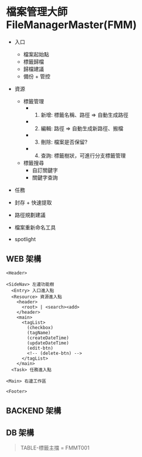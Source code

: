 # 檔案管理大師 FileManagerMaster(FMM)

- 入口
  - 檔案起始點
  - 標籤歸檔
  - 歸檔建議
  - 備份 + 管控
- 資源

  - 標籤管理
    - 1. 新增: 標籤名稱、路徑 => 自動生成路徑
    - 2. 編輯: 路徑 => 自動生成新路徑、搬檔
    - 3. 刪除: 檔案是否保留?
    - 4. 查詢: 標籤樹狀，可進行分支標籤管理
  - 標籤搜尋
    - 自訂關鍵字
    - 關鍵字查詢

- 任務
- 封存 + 快速提取
- 路徑規劃建議
- 檔案重新命名工具
- spotlight

## WEB 架構

```
<Header>

<SideNav> 左邊功能樹
  <Entry> 入口進入點
  <Resource> 資源進入點
    <header>
      <root> | <search><add>
    </header>
    <main>
      <tagList>
        (checkbox)
        (tagName)
        (createDateTime)
        (updateDateTime)
        (edit-btn)
        <!-- (delete-btn) -->
      </tagList>
    </main>
  <Task> 任務進入點

<Main> 右邊工作區

<Footer>
```

## BACKEND 架構

## DB 架構

> TABLE-標籤主擋 = FMMT001
